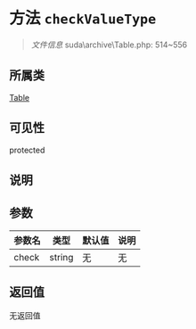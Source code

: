# 方法 `checkValueType`

> *文件信息* suda\archive\Table.php: 514~556

## 所属类 

[Table](../Table.md)

## 可见性

protected

## 说明



## 参数


| 参数名 | 类型 | 默认值 | 说明 |
|--------|-----|-------|-------|
| check |  string | 无 | 无 |



## 返回值

无返回值
